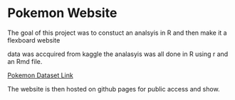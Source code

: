 
# Pokemon Website 

The goal of this project was to constuct an analsyis in R and then make it a flexboard website

data was accquired from kaggle the analasyis was all done in R using r and an Rmd file.

[Pokemon Dataset Link](https://www.kaggle.com/abcsds/pokemon)

The website is then hosted on github pages for public access and show.







